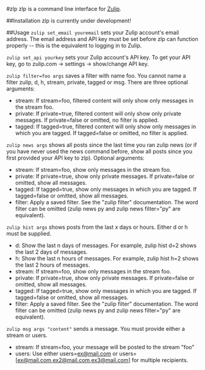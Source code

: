 #zlp
zlp is a command line interface for [Zulip](https://zulip.com/). 

##Installation 
zlp is currently under development! 

##Usage
`zulip set_email youremail` sets your Zulip account's email address. The email address and API key must be set before zlp can function properly -- this is the equivalent to logging in to Zulip.
 
`zulip set_api yourkey` sets your Zulip account's API key. To get your API key, go to zulip.com -> settings -> show/change API key.

`zulip filter=foo args` saves a filter with name foo. You cannot name a filter zulip, d, h, stream, private, tagged or msg. There are three optional arguments:
* stream: If stream=foo, filtered content will only show only messages in the stream foo.
* private: If private=true, filtered content will only show only private messages. If private=false or omitted, no filter is applied.
* tagged: If tagged=true, filtered content will only show only messages in which you are tagged. If tagged=false or omitted, no filter is applied.

`zulip news args` shows all posts since the last time you ran zulip news (or if you have never used the news command before, show all posts since you first provided your API key to zlp). Optional arguments:
 * stream: If stream=foo, show only messages in the stream foo.
 * private: If private=true, show only private messages. If private=false or omitted, show all messages.
 * tagged: If tagged=true, show only messages in which you are tagged. If tagged=false or omitted, show all messages.
 * filter: Apply a saved filter. See the "zulip filter" documentation. The word filter can be omitted (zulip news py and zulip news filter="py" are equivalent).

`zulip hist args` shows posts from the last _x_ days or hours. Either d or h must be supplied.
* d: Show the last n days of messages. For example, zulip hist d=2 shows the last 2 days of messages.
* h: Show the last n hours of messages. For example, zulip hist h=2 shows the last 2 hours of messages.
* stream: If stream=foo, show only messages in the stream foo.
* private: If private=true, show only private messages. If private=false or omitted, show all messages.
* tagged: If tagged=true, show only messages in which you are tagged. If tagged=false or omitted, show all messages.
* filter: Apply a saved filter. See the "zulip filter" documentation. The word filter can be omitted (zulip news py and zulip news filter="py" are equivalent).

`zulip msg args "content"` sends a message. You must provide either a stream or users.
* stream: If stream=foo, your message will be posted to the stream "foo"
* users: Use either users=ex@mail.com or users=[ex@mail.com,ex2@mail.com,ex3@mail.com] for multiple recipients. 


